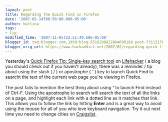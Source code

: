 ```yaml
---
layout: post
title: Regarding the Quick Find in Firefox
date: '2007-02-14T08:50:00.000-05:00'
author: kortina
tags:
- tip
modified_time: '2007-11-05T22:51:40.686-05:00'
blogger_id: tag:blogger.com,1999:blog-5518298822864690168.post-7311217018779737102
blogger_orig_url: https://www.hackaddict.net/2007/02/regarding-quick-find-in-firefox.html
---
```


Yesterday's <a href="http://www.lifehacker.com/software/firefox/quick-firefox-tip-singlekey-search-tool-236156.php">Quick Firefox Tip: Single-key search tool</a> on <a href="http://www.lifehacker.com/">Lifehacker</a> ( a blog you should check out if you haven't already), there was a reminder / tip about using the slash ( / ) or apostrophe ( ' ) key to launch Quick Find to searcht the text of the current web page you're viewing in Firefox.<br/><br/>The post fails to mention the best thing about using <b>'</b> to launch Find instead of Ctrl-F. Using the apostrophe to search will search the text of all the links on a page, and highlight each link with a dotted line as it matches that link.  This allows you to follow the link by hitting <b>Enter</b> and is a great way to avoid using the mouse for all of you who love keyboard navigation.  Try it out next time you need to change cities on <a href="http://craigslist.org/">Craigslist</a>.